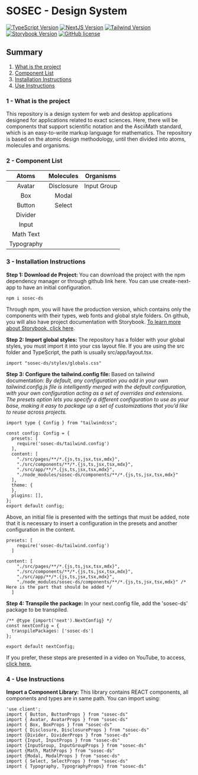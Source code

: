 <h1>SOSEC - Design System</h1> 

[![TypeScript Version](https://img.shields.io/badge/TypeScript-^5-blue.svg)](https://shields.io/)
[![NextJS Version](https://img.shields.io/badge/NextJS-14.2.3-black.svg)](https://shields.io/)
[![Tailwind Version](https://img.shields.io/badge/TailwindCSS-^3.4.1-red.svg)](https://shields.io/)
[![Storybook Version](https://img.shields.io/badge/Storybook-^8.1.3-yellow.svg)](https://shields.io/)
[![GitHub license](https://img.shields.io/github/license/Naereen/StrapDown.js.svg)](https://github.com/Brunoengi/design-system/LICENSE)

<h2>Summary</h2>

<ol>
  <li ><a href='#project'>What is the project</a></li>
  <li ><a href='#component-list'>Component List</a></li>
  <li ><a href='#intallation'>Installation Instructions</a></li>
  <li ><a href='#use'>Use Instructions</a></li>
</ol>

<h3 id="project">1 - What is the project</h3>

This repository is a design system for web and desktop applications designed for applications related to exact sciences. Here, there will be components that support scientific notation and the AsciiMath standard, which is an easy-to-write markup language for mathematics. The repository is based on the atomic design methodology, until then divided into atoms, molecules and organisms.

<h3 id="component-list">2 - Component List</h3>

| Atoms     | Molecules   | Organisms   | 
| :---:     | :---:       | :---:       |
| Avatar    | Disclosure  | Input Group |
| Box       | Modal       |
| Button    | Select      |
| Divider   |
| Input     |
| Math Text |
| Typography|  

<h3 id="intallation">3 - Installation Instructions</h3>

<b>Step 1: Download de Project: </b> You can download the project with the npm dependency manager or through github <link>link here</link>. You can use create-next-app to have an initial configuration.
```
npm i sosec-ds
```

Through npm, you will have the production version, which contains only the components with their types, web fonts and global style folders. On github, you will also have project documentation with Storybook. <a href="https://storybook.js.org/">To learn more about Storybook, click here</a>.

<b>Step 2: Import global styles: </b> The repository has a folder with your global styles, you must import it into your css layout file. If you are using the src folder and TypeScript, the path is usually src/app/layout.tsx.
```
import "sosec-ds/styles/globals.css"
```

<b>Step 3: Configure the tailwind.config file: </b> Based on tailwind documentation: <i>By default, any configuration you add in your own tailwind.config.js file is intelligently merged with the default configuration, with your own configuration acting as a set of overrides and extensions. The presets option lets you specify a different configuration to use as your base, making it easy to package up a set of customizations that you’d like to reuse across projects.</i>

```
import type { Config } from "tailwindcss";

const config: Config = {
  presets: [
    require('sosec-ds/tailwind.config')
  ],
  content: [
    "./src/pages/**/*.{js,ts,jsx,tsx,mdx}",
    "./src/components/**/*.{js,ts,jsx,tsx,mdx}",
    "./src/app/**/*.{js,ts,jsx,tsx,mdx}",
    "./node_modules/sosec-ds/components/**/*.{js,ts,jsx,tsx,mdx}"
  ],
  theme: {
  },
  plugins: [],
};
export default config;

```

Above, an initial file is presented with the settings that must be added, note that it is necessary to insert a configuration in the presets and another configuration in the content.

```
presets: [
    require('sosec-ds/tailwind.config')
  ]
```

```
content: [
    "./src/pages/**/*.{js,ts,jsx,tsx,mdx}",
    "./src/components/**/*.{js,ts,jsx,tsx,mdx}",
    "./src/app/**/*.{js,ts,jsx,tsx,mdx}",
    "./node_modules/sosec-ds/components/**/*.{js,ts,jsx,tsx,mdx}" /* Here is the part that should be added */
  ]
```

<b>Step 4: Transpile the package: </b> In your next.config file, add the 'sosec-ds' package to be transpiled.

```
/** @type {import('next').NextConfig} */
const nextConfig = {
  transpilePackages: ['sosec-ds']
};

export default nextConfig;

```

If you prefer, these steps are presented in a video on YouTube, to access, <a href="https://youtu.be/b07L5Jt13z4">click here.</a>

<h3 id="use">4 - Use Instructions</h3>

<b>Import a Component Library:</b> This library contains REACT components, all components and types are in same path. You can import using:

```
'use client';
import { Button, ButtonProps } from "sosec-ds"
import { Avatar, AvatarProps } from "sosec-ds"
import { Box, BoxProps } from "sosec-ds"
import { Disclosure, DisclosureProps } from "sosec-ds"
import {Divider, DividerProps } from "sosec-ds"
import {Input, InputProps } from "sosec-ds"
import {InputGroup, InputGroupProps } from "sosec-ds"
import {Math, MathProps } from "sosec-ds"
import {Modal, ModalProps } from "sosec-ds" 
import { Select, SelectProps } from "sosec-ds"
import { Typography, TypographyProps} from "sosec-ds" 

```

